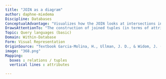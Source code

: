 ```yaml
---
title: "JOIN as a diagram"
author: daphne-miedema
Discipline: Databases
ConceptualAdvantage: "Visualizes how the JOIN looks at intersections in data"
DrawsAttentionTo: "The construction of joined tuples (in terms of attributes)"
Topic: Query languages (basic)
Domain: Within-Database
Form: Visual Representation
OriginSource: "Textbook Garcia-Molina, H., Ullman, J. D., & Widom, J. (2009). Database Systems: The Complete Book (2nd ed.). Prentice Hall Press, Upper Saddle River, NJ, USA."
image: "368.png"
Mapping:
  boxes : relations / tuples
  vertical lines : attributes

---
```



